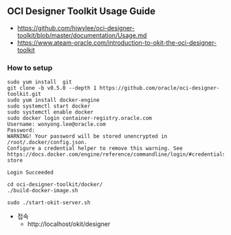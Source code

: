 ## OCI Designer Toolkit Usage Guide
* https://github.com/hiwylee/oci-designer-toolkit/blob/master/documentation/Usage.md
* https://www.ateam-oracle.com/introduction-to-okit-the-oci-designer-toolkit
### How to setup
```
sudo yum install  git
git clone -b v0.5.0 --depth 1 https://github.com/oracle/oci-designer-toolkit.git
sudo yum install docker-engine
sudo systemctl start docker
sudo systemctl enable docker
sudo docker login container-registry.oracle.com
Username: wonyong.lee@oracle.com
Password:
WARNING! Your password will be stored unencrypted in /root/.docker/config.json.
Configure a credential helper to remove this warning. See
https://docs.docker.com/engine/reference/commandline/login/#credentials-store

Login Succeeded

cd oci-designer-toolkit/docker/
./build-docker-image.sh

sudo ./start-okit-server.sh

```
*  접속 
   *  http://localhost/okit/designer
